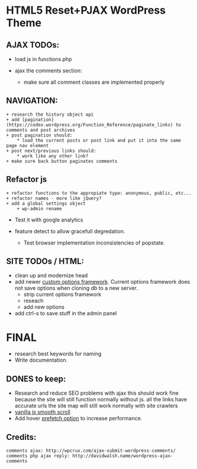 #  HTML5 Reset+PJAX WordPress Theme

## AJAX TODOs:
- load js in functions.php

- ajax the comments section:
	- make sure all comment classes are implemented properly

## NAVIGATION:
	+ research the history object api
	+ add [pagination](https://codex.wordpress.org/Function_Reference/paginate_links) to comments and post archives
	+ post pagination should:
		* load the current posts or post link and put it into the same page nav element
	+ post next/previous links should:
		* work like any other link?
	+ make sure back button paginates comments

## Refactor js
	+ refactor functions to the appropiate type: anonymous, public, etc...
	+ refactor names - more like jQuery?
	+ add a global settings object
		+ wp-admin rename

- Test it with google analytics

- feature detect to allow gracefull degredation.
	+ Test browser implementation inconsistencies of popstate.


## SITE TODOs / HTML:
- clean up and modernize head
- add newer [custom options framework](http://www.paulund.co.uk/theme-options-page). Current options framework does not save options when cloning db to a new server.
	+ strip current options framework
	+ reseach
	+ add new options
- add ctrl-s to save stuff in the admin panel

# FINAL
- research best keywords for naming
- Write documentation.


## DONES to keep:
- Research and reduce SEO problems with ajax
	this should work fine because the stie will still function normally without js. 
	all the links have accurate urls
	the site map will still work normally with site crawlers 
- [vanilla js smooth scroll](https://github.com/cferdinandi/smooth-scroll/) 
- Add hover [prefetch option](http://miguel-perez.github.io/smoothState.js/) to increase performance.


## Credits:
	comments ajax: http://wpcrux.com/ajax-submit-wordpress-comments/
	comments php ajax reply: http://davidwalsh.name/wordpress-ajax-comments


